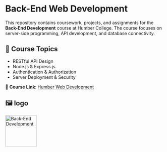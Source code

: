 # Back-End Web Development

This repository contains coursework, projects, and assignments for the **Back-End Development** course at Humber College. The course focuses on server-side programming, API development, and database connectivity.

## 📌 Course Topics
- RESTful API Design
- Node.js & Express.js
- Authentication & Authorization
- Server Deployment & Security

🔗 **Course Link**: [Humber Web Development](https://humber.ca)

## 🖼️ logo
<img src="https://github.com/Elliedd-26/HTTP-5125-Back-End1/blob/main/c#-logo.png" alt="Back-End Development" width="100" height="100">

